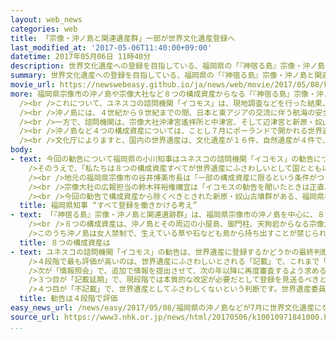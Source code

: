 ```yaml
---
layout: web_news
categories: web
title: 「宗像・沖ノ島と関連遺産群」一部が世界文化遺産登録へ
last_modified_at: '2017-05-06T11:40:00+09:00'
datetime: 2017年05月06日 11時40分
description: 世界文化遺産への登録を目指している、福岡県の「『神宿る島』宗像・沖ノ島と関連遺産群」について、ユネスコの諮問機関は「世界遺産にふさわしい」と勧告し、ことし７月に世界文化遺産に登録される見通しとなりました。一方で、８つの構成資産のうち、宗像大社中津宮など４つの構成資産については「除外すべき」と勧告され、文化庁は「全体としては厳しい勧告内容だ。地元の福岡県などと協議して、今後の対応を検討したい」と話しています。
summary: 世界文化遺産への登録を目指している、福岡県の「『神宿る島』宗像・沖ノ島と関連遺産群」について、ユネスコの諮問機関は「世界遺産にふさわしい」と勧告し、ことし７月に世界文化遺産に登録される見通しとなりました。一方で、８つの構成資産のうち、宗像大社中津宮など４つの構成資産については「除外すべき」と勧告され、文化庁は「全体としては厳しい勧告内容だ。地元の福岡県などと協議して、今後の対応を検討したい」と話しています。
movie_url: https://newswebeasy.github.io/ja/news/web/movie/2017/05/08/k10010971841000.mp4
more: 福岡県宗像市の沖ノ島や宗像大社など８つの構成資産からなる「『神宿る島』宗像・沖ノ島と関連遺産群」は、日本政府がことし７月の世界文化遺産への登録を目指しています。<br
  /><br />これについて、ユネスコの諮問機関「イコモス」は、現地調査などを行った結果、８つの構成資産のうち、沖ノ島とその周辺にある小屋島、御門柱、天狗岩の合わせて４つの資産について、「世界遺産に登録することがふさわしい」とする勧告をまとめました。<br
  /><br />沖ノ島には、４世紀から９世紀までの間、日本と東アジアの交流に伴う航海の安全などを願った祭りの遺跡が、多くの装飾品とともにそのまま残されています。<br
  /><br />一方で、諮問機関は、宗像大社沖津宮遙拝所と中津宮、そして辺津宮と新原・奴山古墳群の４つの資産については、「世界的な価値とは認められず、除外すべき」としたうえで、名称も「『神宿る島』沖ノ島」と変更するよう勧告しました。<br
  /><br />沖ノ島など４つの構成資産については、ことし７月にポーランドで開かれる世界遺産委員会で正式に世界文化遺産に登録される見通しとなりましたが、文化庁は「沖ノ島の考古学的な価値は認められたが、４つの構成資産が除外され、厳しい勧告と受け止めている。地元の福岡県などと協議して、今後の対応を検討したい」と話しました。<br
  /><br />文化庁によりますと、国内の世界遺産は、文化遺産が１６件、自然遺産が４件で、今回登録が決まれば２１件目となります。
body:
- text: 今回の勧告について福岡県の小川知事はユネスコの諮問機関「イコモス」の勧告について６日午前、県庁で報道各社の取材に応じました。このなかで小川知事は「沖ノ島の古代祭しの考古学的価値がしっかり認められうれしく思う。しかし、評価されながらも４つの構成資産が除外されたことは非常に残念で厳しい勧告だと思っている」と述べました。<br
    />そのうえで、「私たちは８つの構成資産すべてが世界遺産にふさわしいとして国とともに推薦している。その主張が認められるよう勧告の内容をしっかりと分析して、７月の世界遺産委員会に向けて最善を尽くしていきたい」と述べ、すべての構成資産が世界遺産に登録されるよう国や地元と協力して引き続き働きかける考えを示しました。<br
    /><br />地元の福岡県宗像市の谷井博美市長は「一部の構成資産に限るという条件がつく厳しい内容に、とても驚いている。どういう理由で今回の勧告に至ったのか具体的な情報が届いておらず、詳しいことは言えないが、８つの構成資産すべてが記載となるよう、国や福岡県などと手を携え、最後までしっかり取り組んでいきたい」とするコメントを発表しました。<br
    /><br />宗像大社の広報担当の鈴木祥裕権禰宜は「イコモスの勧告を聞いたときは正直、残念な気持ちになりました。国や県などにはあらためて信仰の歴史をしっかりと伝えていき、３つの宮がそろって世界遺産に登録されることを願っています」と話していました。<br
    /><br />今回の勧告で構成資産から除くべきとされた新原・奴山古墳群がある、福岡県福津市の原崎智仁市長は「大変厳しい内容となっている。今後は国や福岡県などと連携をとりながら、７月の世界遺産委員会ですべての資産が記載されるよう最善を尽くしていきたい」というコメントを発表しました。
  title: 福岡県知事 “すべて登録を働きかける考え”
- text: 「『神宿る島』宗像・沖ノ島と関連遺跡群」は、福岡県宗像市の沖ノ島を中心に、８つの資産で構成される遺産群です。<br />４世紀から９世紀までの間、航海の安全などを願い、多くの装飾品などを用いた古代の祭りが行われていたことを示す考古遺跡が、そのまま残されています。<br
    /><br />８つの構成資産は、沖ノ島とその周辺の小屋島、御門柱、天狗岩からなる宗像大社沖津宮、そして、宗像大社沖津宮遙拝所と宗像大社中津宮、宗像大社辺津宮、福津市にある新原・奴山古墳群です。<br
    />このうち沖ノ島は女人禁制で、生えている草や石なども島から持ち出すことが禁じられた、神聖な場所とされています。<br /><br />世界文化遺産への登録を目指す暫定リストには平成２１年に記載され、去年１月に「神聖な島として、信仰の対象であることなどが世界的に見ても顕著だ」などとして、日本政府がユネスコに推薦していました。
  title: ８つの構成資産は
- text: ユネスコの諮問機関「イコモス」の勧告は、世界遺産に登録するかどうかの最終判断に大きく影響します。<br /><br />勧告は、「普遍的な価値の証明が十分か」や「保全状況は十分か」といった観点で４段階の評価を示します。<br
    />４段階で最も評価が高いのは、世界遺産にふさわしいとされる「記載」で、これまで「記載」の勧告を受けた日本の遺産は、すべてが世界遺産に登録されています。<br
    />次が「情報照会」で、追加で情報を提出させて、次の年以降に再度審査するよう求めるものです。ただ最近では、「情報照会」とされても、世界遺産委員会で登録が認められるケースも出ています。<br
    />３つ目が「記載延期」で、現段階では本質的な改定が必要だとして登録を見送るべきという内容の勧告です。政府の推薦の段階からやり直す必要があり、再審査を受けられるのは早くても２年後以降になります。ただ過去には、島根県の「石見銀山遺跡」のように、「記載延期」とされたものが、勧告を覆す形でその年に世界遺産に登録されたケースもあります。<br
    />４つ目が「不記載」で、世界遺産としてふさわしくないという判断です。世界遺産委員会でこの勧告内容が確定すれば、再度推薦することができなくなります。
  title: 勧告は４段階で評価
easy_news_url: /news/easy/2017/05/08/福岡県の沖ノ島などが7月に世界文化遺産になりそう/
source_url: https://www3.nhk.or.jp/news/html/20170506/k10010971841000.html
...
```

